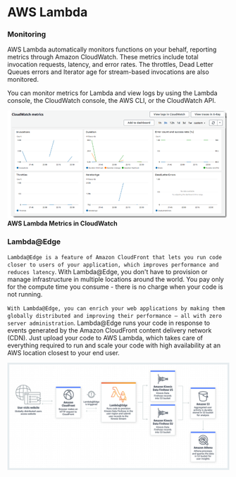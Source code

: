 #  AWS Lambda

### Monitoring
AWS Lambda automatically monitors functions on your behalf, reporting metrics through Amazon CloudWatch. These metrics include total invocation requests, latency, and error rates. The throttles, Dead Letter Queues errors and Iterator age for stream-based invocations are also monitored.

You can monitor metrics for Lambda and view logs by using the Lambda console, the CloudWatch console, the AWS CLI, or the CloudWatch API.

![alt lambda-metrics](../images/lambda-metrics.png)
**AWS Lambda Metrics in  CloudWatch**

### Lambda@Edge
`Lambda@Edge is a feature of Amazon CloudFront that lets you run code closer to users of your application, which improves performance and reduces latency`. With Lambda@Edge, you don't have to provision or manage infrastructure in multiple locations around the world. You pay only for the compute time you consume - there is no charge when your code is not running.

`With Lambda@Edge, you can enrich your web applications by making them globally distributed and improving their performance — all with zero server administration`. Lambda@Edge runs your code in response to events generated by the Amazon CloudFront content delivery network (CDN). Just upload your code to AWS Lambda, which takes care of everything required to run and scale your code with high availability at an AWS location closest to your end user.


![alt Lambda@Edge](../images/LambdaAtEdge.png)

